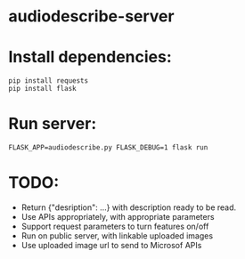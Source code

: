 # audiodescribe-server

# Install dependencies:
    pip install requests
    pip install flask
    
# Run server:
    FLASK_APP=audiodescribe.py FLASK_DEBUG=1 flask run

# TODO:
* Return {"desription": ...} with description ready to be read.
* Use APIs appropriately, with appropriate parameters
* Support request parameters to turn features on/off
* Run on public server, with linkable uploaded images
* Use uploaded image url to send to Microsof APIs
  




